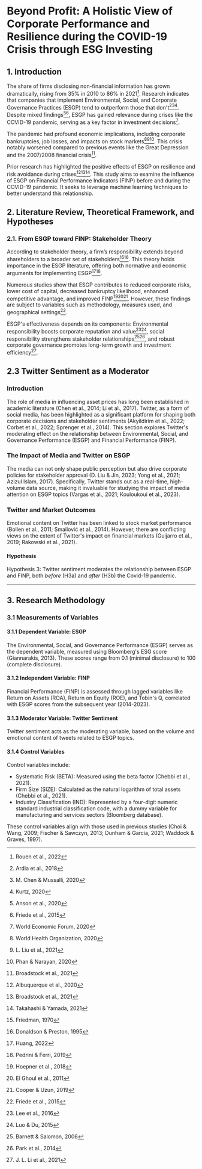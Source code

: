 # Beyond Profit: A Holistic View of Corporate Performance and Resilience during the COVID-19 Crisis through ESG Investing

## 1. Introduction

The share of firms disclosing non-financial information has grown dramatically, rising from 35% in 2010 to 86% in 2021[^1^]. Research indicates that companies that implement Environmental, Social, and Corporate Governance Practices (ESGP) tend to outperform those that don't[^2^][^3^][^4^]. Despite mixed findings[^5^][^6^], ESGP has gained relevance during crises like the COVID-19 pandemic, serving as a key factor in investment decisions[^7^].

The pandemic had profound economic implications, including corporate bankruptcies, job losses, and impacts on stock markets[^8^][^9^][^10^]. This crisis notably worsened compared to previous events like the Great Depression and the 2007/2008 financial crisis[^11^].

Prior research has highlighted the positive effects of ESGP on resilience and risk avoidance during crises[^12^][^13^][^14^]. This study aims to examine the influence of ESGP on Financial Performance Indicators (FINP) before and during the COVID-19 pandemic. It seeks to leverage machine learning techniques to better understand this relationship.

## 2. Literature Review, Theoretical Framework, and Hypotheses

### 2.1. From ESGP toward FINP: Stakeholder Theory

According to stakeholder theory, a firm’s responsibility extends beyond shareholders to a broader set of stakeholders[^15^][^16^]. This theory holds importance in the ESGP literature, offering both normative and economic arguments for implementing ESGP[^17^][^18^].

Numerous studies show that ESGP contributes to reduced corporate risks, lower cost of capital, decreased bankruptcy likelihood, enhanced competitive advantage, and improved FINP[^19^][^20^][^21^]. However, these findings are subject to variables such as methodology, measures used, and geographical settings[^22^].

ESGP's effectiveness depends on its components: Environmental responsibility boosts corporate reputation and value[^23^][^24^], social responsibility strengthens stakeholder relationships[^25^][^26^], and robust corporate governance promotes long-term growth and investment efficiency[^27^].

## 2.3 Twitter Sentiment as a Moderator

### Introduction

The role of media in influencing asset prices has long been established in academic literature (Chen et al., 2014; Li et al., 2017). Twitter, as a form of social media, has been highlighted as a significant platform for shaping both corporate decisions and stakeholder sentiments (Akyildirim et al., 2022; Corbet et al., 2022; Sprenger et al., 2014). This section explores Twitter's moderating effect on the relationship between Environmental, Social, and Governance Performance (ESGP) and Financial Performance (FINP).

### The Impact of Media and Twitter on ESGP

The media can not only shape public perception but also drive corporate policies for stakeholder approval (D. Liu & Jin, 2023; Yong et al., 2021; Azizul Islam, 2017). Specifically, Twitter stands out as a real-time, high-volume data source, making it invaluable for studying the impact of media attention on ESGP topics (Vargas et al., 2021; Kouloukoui et al., 2023).

### Twitter and Market Outcomes

Emotional content on Twitter has been linked to stock market performance (Bollen et al., 2011; Smailović et al., 2014). However, there are conflicting views on the extent of Twitter's impact on financial markets (Guijarro et al., 2019; Rakowski et al., 2021).

#### Hypothesis

Hypothesis 3: Twitter sentiment moderates the relationship between ESGP and FINP, both *before* (H3a) and *after* (H3b) the Covid-19 pandemic.

---

## 3. Research Methodology

### 3.1 Measurements of Variables

#### 3.1.1 Dependent Variable: ESGP

The Environmental, Social, and Governance Performance (ESGP) serves as the dependent variable, measured using Bloomberg's ESG score (Giannarakis, 2013). These scores range from 0.1 (minimal disclosure) to 100 (complete disclosure).

#### 3.1.2 Independent Variable: FINP

Financial Performance (FINP) is assessed through lagged variables like Return on Assets (ROA), Return on Equity (ROE), and Tobin's Q, correlated with ESGP scores from the subsequent year (2014-2023).

#### 3.1.3 Moderator Variable: Twitter Sentiment

Twitter sentiment acts as the moderating variable, based on the volume and emotional content of tweets related to ESGP topics.

#### 3.1.4 Control Variables

Control variables include:

- Systematic Risk (BETA): Measured using the beta factor (Chebbi et al., 2021).
- Firm Size (SIZE): Calculated as the natural logarithm of total assets (Chebbi et al., 2021).
- Industry Classification (IND): Represented by a four-digit numeric standard industrial classification code, with a dummy variable for manufacturing and services sectors (Bloomberg database).

These control variables align with those used in previous studies (Choi & Wang, 2009; Fischer & Sawczyn, 2013; Dunham & Garcia, 2021; Waddock & Graves, 1997).

<!-- References -->

[^1^]: Rouen et al., 2022
[^2^]: Ardia et al., 2018
[^3^]: M. Chen & Mussalli, 2020
[^4^]: Kurtz, 2020
[^5^]: Anson et al., 2020
[^6^]: Friede et al., 2015
[^7^]: World Economic Forum, 2020
[^8^]: World Health Organization, 2020
[^9^]: L. Liu et al., 2021
[^10^]: Phan & Narayan, 2020
[^11^]: Broadstock et al., 2021
[^12^]: Albuquerque et al., 2020
[^13^]: Broadstock et al., 2021
[^14^]: Takahashi & Yamada, 2021
[^15^]: Friedman, 1970
[^16^]: Donaldson & Preston, 1995
[^17^]: Huang, 2022
[^18^]: Pedrini & Ferri, 2019
[^19^]: Hoepner et al., 2018
[^20^]: El Ghoul et al., 2011
[^21^]: Cooper & Uzun, 2019
[^22^]: Friede et al., 2015
[^23^]: Lee et al., 2016
[^24^]: Luo & Du, 2015
[^25^]: Barnett & Salomon, 2006
[^26^]: Park et al., 2014
[^27^]: J. L. Li et al., 2021
